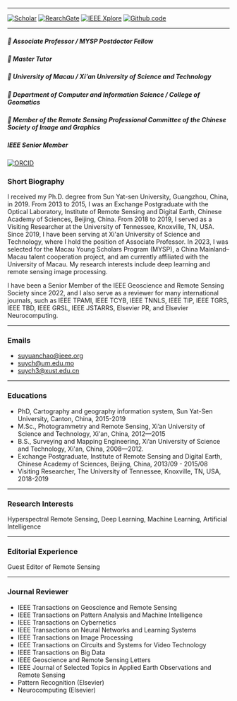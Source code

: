 
---
[![Scholar](https://img.shields.io/badge/Google_Scholar-blue?logo=google)](https://scholar.google.com/citations?user=-3MRWsgAAAAJ&hl=zh-CN) 
[![RearchGate](https://img.shields.io/badge/RG-green?style=for-the-badge&logo=researchgate&logoColor=white)](https://www.researchgate.net/profile/Yuanchao-Su)
[![IEEE Xplore](https://img.shields.io/badge/IEEE_Xplore-Read-blue?logo=ieee)](https://ieeexplore.ieee.org/author/37086255521) 
[![Github code](https://img.shields.io/badge/github-blue?logo=github)](https://github.com/yuanchaosu?tab=repositories) 

---

##### 🔴 Associate Professor / MYSP Postdoctor Fellow
##### 🔴 Master Tutor
##### 🔴 University of Macau / Xi'an University of Science and Technology 
##### 🔴 Department of Computer and Information Science / College of Geomatics
##### 🔴 Member of the Remote Sensing Professional Committee of the Chinese Society of Image and Graphics

#####  IEEE Senior Member

[![ORCID](https://img.shields.io/badge/ORCID-A6CE39?logo=orcid&logoColor=white)](https://orcid.org/0000-0002-4776-0862)

### Short Biography
I received my Ph.D. degree from Sun Yat-sen University, Guangzhou, China, in 2019. 
From 2013 to 2015, I was an Exchange Postgraduate with the Optical Laboratory, Institute of Remote Sensing and Digital Earth, Chinese Academy of Sciences, Beijing, China. From 2018 to 2019, I served as a Visiting Researcher at the University of Tennessee, Knoxville, TN, USA. Since 2019, I have been serving at Xi'an University of Science and Technology, where I hold the position of Associate Professor. In 2023, I was selected for the Macau Young Scholars Program (MYSP), a China Mainland–Macau talent cooperation project, and am currently affiliated with the University of Macau. My research interests include deep learning and remote sensing image processing.

I have been a Senior Member of the IEEE Geoscience and Remote Sensing Society since 2022, and I also serve as a reviewer for many international journals, such as IEEE TPAMI, IEEE TCYB, IEEE TNNLS, IEEE TIP, IEEE TGRS, IEEE TBD, IEEE GRSL, IEEE JSTARRS, Elsevier PR,  and Elsevier Neurocomputing.

---

### Emails
- suyuanchao@ieee.org 
- suych@um.edu.mo
- suych3@xust.edu.cn

---

### Educations
- PhD, Cartography and geography information system,  Sun Yat-Sen University, Canton, China, 2015-2019 
- M.Sc., Photogrammetry and Remote Sensing, Xi’an University of Science and Technology, Xi'an, China, 2012—2015 
- B.S., Surveying and Mapping Engineering, Xi’an University of Science and Technology, Xi'an, China, 2008—2012.
- Exchange Postgraduate, Institute of Remote Sensing and Digital Earth, Chinese Academy of Sciences, Beijing, China, 2013/09 - 2015/08 
- Visiting Researcher, The University of Tennessee, Knoxville, TN, USA, 2018-2019 

---

### Research Interests
Hyperspectral Remote Sensing, Deep Learning, Machine Learning, Artificial Intelligence

---

### Editorial Experience
Guest Editor of Remote Sensing

---

### Journal Reviewer
- IEEE Transactions on Geoscience and Remote Sensing
- IEEE Transactions on Pattern Analysis and Machine Intelligence
- IEEE Transactions on Cybernetics
- IEEE Transactions on Neural Networks and Learning Systems
- IEEE Transactions on Image Processing
- IEEE Transactions on Circuits and Systems for Video Technology
- IEEE Transactions on Big Data
- IEEE Geoscience and Remote Sensing Letters
- IEEE Journal of Selected Topics in Applied Earth Observations and Remote Sensing
- Pattern Recognition (Elsevier)
- Neurocomputing (Elsevier)